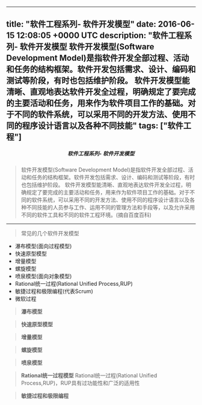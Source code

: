 
---
title: "软件工程系列- 软件开发模型"
date: 2016-06-15 12:08:05 +0000 UTC
description: "软件工程系列-  软件开发模型  软件开发模型(Software Development Model)是指软件开发全部过程、活动和任务的结构框架。软件开发包括需求、设计、编码和测试等阶段，有时也包括维护阶段。 软件开发模型能清晰、直观地表达软件开发全过程，明确规定了要完成的主要活动和任务，用来作为软件项目工作的基础。对于不同的软件系统，可以采用不同的开发方法、使用不同的程序设计语言以及各种不同技能"
tags: ["软件工程"]
---
##### <center>软件工程系列-  软件开发模型</center>

> 软件开发模型(Software Development Model)是指软件开发全部过程、活动和任务的结构框架。软件开发包括需求、设计、编码和测试等阶段，有时也包括维护阶段。 软件开发模型能清晰、直观地表达软件开发全过程，明确规定了要完成的主要活动和任务，用来作为软件项目工作的基础。对于不同的软件系统，可以采用不同的开发方法、使用不同的程序设计语言以及各种不同技能的人员参与工作、运用不同的管理方法和手段等，以及允许采用不同的软件工具和不同的软件工程环境。(摘自百度百科)

---

>常见的几个软件开发模型

+ 瀑布模型(面向过程模型)
+ 快速原型模型
+ 增量模型
+ 螺旋模型
+ 喷泉模型(面向对象模型)
+ Rational统一过程(Rational Unified Process,RUP)
+ 敏捷过程和极限编程(代表Scrum)
+ 微软过程

>**瀑布模型**

>**快速原型模型**

>**增量模型**

>**螺旋模型**

>**喷泉模型**

>**Rational统一过程模型**
  Rational统一过程(Rational Unified Process,RUP)，RUP具有过功能性和广泛的适用性

>**敏捷过程和极限编程**


